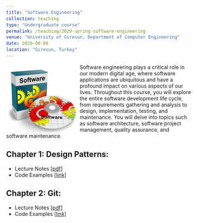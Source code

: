 ```yaml
---
title: "Software Engineering"
collection: teaching
type: "Undergraduate course"
permalink: /teaching/2020-spring-software-engineering
venue: "University of Giresun, Department of Computer Engineering"
date: 2020-08-08
location: "Giresun, Turkey"
---
```


<img align="left" width="200" alt="software engineering" src="/images/teaching/software-engineering-course.jpg"> Software engineering plays a critical role in our modern digital age, where software applications are ubiquitous and have a profound impact on various aspects of our lives. Throughout this course, you will explore the entire software development life cycle, from requirements gathering and analysis to design, implementation, testing, and maintenance. You will delve into topics such as software architecture, software project management, quality assurance, and software maintenance.  

Chapter 1: Design Patterns: 
-----

* Lecture Notes <a href="http://sercankulcu.github.io/files/java/Chapter_01_Introduction.pdf">[pdf]</a>
* Code Examples <a href="https://github.com/sercankulcu/object-oriented-programming-java/tree/main/Lecture01">[link]</a>

Chapter 2: Git: 
-----

* Lecture Notes <a href="http://sercankulcu.github.io/files/java/Chapter_02_Basic_Syntax_and_Data_Types.pdf">[pdf]</a>
* Code Examples <a href="https://github.com/sercankulcu/object-oriented-programming-java/tree/main/Lecture02">[link]</a>

